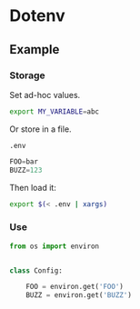 # Dotenv

## Example


### Storage

Set ad-hoc values.

```sh
export MY_VARIABLE=abc
```

Or store in a file.

`.env`
```python
FOO=bar
BUZZ=123
```
Then load it:
```sh
export $(< .env | xargs)
```

### Use

```python
from os import environ


class Config:

    FOO = environ.get('FOO')
    BUZZ = environ.get('BUZZ')
```
